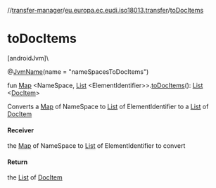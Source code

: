 //[transfer-manager](../../index.md)/[eu.europa.ec.eudi.iso18013.transfer](index.md)/[toDocItems](to-doc-items.md)

# toDocItems

[androidJvm]\

@[JvmName](https://kotlinlang.org/api/latest/jvm/stdlib/kotlin.jvm/-jvm-name/index.html)(name =
&quot;nameSpacesToDocItems&quot;)

fun [Map](https://kotlinlang.org/api/latest/jvm/stdlib/kotlin.collections/-map/index.html)
&lt;NameSpace, [List](https://kotlinlang.org/api/latest/jvm/stdlib/kotlin.collections/-list/index.html)
&lt;ElementIdentifier&gt;&gt;.[toDocItems](to-doc-items.md)(): [List](https://kotlinlang.org/api/latest/jvm/stdlib/kotlin.collections/-list/index.html)
&lt;[DocItem](../eu.europa.ec.eudi.iso18013.transfer.response/-doc-item/index.md)&gt;

Converts a [Map](https://kotlinlang.org/api/latest/jvm/stdlib/kotlin.collections/-map/index.html) of
NameSpace
to [List](https://kotlinlang.org/api/latest/jvm/stdlib/kotlin.collections/-list/index.html) of
ElementIdentifier to
a [List](https://kotlinlang.org/api/latest/jvm/stdlib/kotlin.collections/-list/index.html)
of [DocItem](../eu.europa.ec.eudi.iso18013.transfer.response/-doc-item/index.md)

#### Receiver

the [Map](https://kotlinlang.org/api/latest/jvm/stdlib/kotlin.collections/-map/index.html) of
NameSpace
to [List](https://kotlinlang.org/api/latest/jvm/stdlib/kotlin.collections/-list/index.html) of
ElementIdentifier to convert

#### Return

the [List](https://kotlinlang.org/api/latest/jvm/stdlib/kotlin.collections/-list/index.html)
of [DocItem](../eu.europa.ec.eudi.iso18013.transfer.response/-doc-item/index.md)
